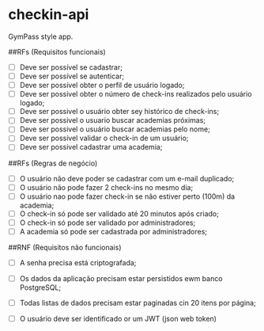 # checkin-api
GymPass style app.

##RFs (Requisitos funcionais)

- [ ] Deve ser possível se cadastrar;
- [ ] Deve ser possível se autenticar;
- [ ] Deve ser possível obter o perfil de usuário logado;
- [ ] Deve ser possivel obter o número de check-ins realizados pelo usuário logado;
- [ ] Deve ser possivel o usuário obter sey histórico de check-ins;
- [ ] Deve ser possivel o usuario buscar academias próximas;
- [ ] Deve ser possivel o usuário buscar academias pelo nome;
- [ ] Deve ser possivel validar o check-in de um usuário;
- [ ] Deve ser possivel cadastrar uma academia;

##RFs (Regras de negócio)

- [ ] O usuário não deve poder se cadastrar com um e-mail duplicado;
- [ ] O usuário não pode fazer 2 check-ins no mesmo dia;
- [ ] O usuário nao pode fazer check-in se não estiver perto (100m) da academia;
- [ ] O check-in só pode ser validado até 20 minutos após criado;
- [ ] O check-in só pode ser validado por administradores;
- [ ] A academia só pode ser cadastrada por administradores;

##RNF (Requisitos não funcionais)

- [ ] A senha precisa está criptografada;
- [ ] Os dados da aplicação precisam estar persistidos ewm banco PostgreSQL;
- [ ] Todas listas de dados precisam estar paginadas cin 20 itens por página;
- [ ] O usuário deve ser identificado or um JWT (json web token)

